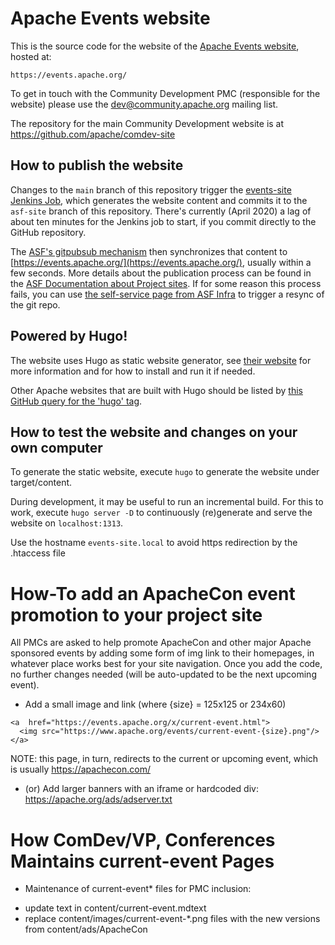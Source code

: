 <!--
Licensed to the Apache Software Foundation (ASF) under one or more
contributor license agreements.  See the NOTICE file distributed with
this work for additional information regarding copyright ownership.
The ASF licenses this file to You under the Apache License, Version 2.0
(the "License"); you may not use this file except in compliance with
the License.  You may obtain a copy of the License at

    http://www.apache.org/licenses/LICENSE-2.0

Unless required by applicable law or agreed to in writing, software
distributed under the License is distributed on an "AS IS" BASIS,
WITHOUT WARRANTIES OR CONDITIONS OF ANY KIND, either express or implied.
See the License for the specific language governing permissions and
limitations under the License.
-->
# Apache Events website

This is the source code for the website of the [Apache Events website](https://events.apache.org/), hosted at:

    https://events.apache.org/

To get in touch with the Community Development PMC (responsible for the website) please use the [dev@community.apache.org](https://lists.apache.org/list.html?dev@community.apache.org) mailing list.

The repository for the main Community Development website is at https://github.com/apache/comdev-site

## How to publish the website

Changes to the `main` branch of this repository trigger the [events-site Jenkins Job](https://ci-builds.apache.org/job/Community%20Development/job/events-site/job/main/), which generates the website content and commits it to the `asf-site` branch of this repository. There's currently (April 2020) a lag of about ten minutes for the Jenkins job to start, if you commit directly to the GitHub repository.

The [ASF's gitpubsub mechanism](https://blogs.apache.org/infra/entry/git_based_websites_available) then synchronizes that content to [https://events.apache.org/](https://events.apache.org/), usually within a few seconds. More details about the publication process can be found in the [ASF Documentation about Project sites](https://infra.apache.org/project-site.html). If for some reason this process fails, you can use [the self-service page from ASF Infra](https://selfserve.apache.org/) to trigger a resync of the git repo.

## Powered by Hugo!

The website uses Hugo as static website generator, see [their website](https://gohugo.io/) for more information
and for how to install and run it if needed.

Other Apache websites that are built with Hugo should be listed by [this GitHub query for the 'hugo' tag](https://github.com/search?q=topic%3Ahugo+org%3Aapache&type=Repositories).

## How to test the website and changes on your own computer

To generate the static website, execute `hugo` to generate the website under target/content.

During development, it may be useful to run an incremental build. For this to work, execute `hugo server -D` to
continuously (re)generate and serve the website on `localhost:1313`.

Use the hostname `events-site.local` to avoid https redirection by the .htaccess file

# How-To add an ApacheCon event promotion to your project site

All PMCs are asked to help promote ApacheCon and other major Apache
sponsored events by adding some form of img link to their homepages,
in whatever place works best for your site navigation.  Once you add
the code, no further changes needed (will be auto-updated to be
the next upcoming event).

- Add a small image and link (where {size} = 125x125 or 234x60)

```text
<a  href="https://events.apache.org/x/current-event.html">
  <img src="https://www.apache.org/events/current-event-{size}.png"/>
</a>
```

NOTE: this page, in turn, redirects to the current or upcoming event,
which is usually https://apachecon.com/

- (or) Add larger banners with an iframe or hardcoded div:
  https://apache.org/ads/adserver.txt


# How ComDev/VP, Conferences Maintains current-event Pages

* Maintenance of current-event* files for PMC inclusion:
- update text in content/current-event.mdtext
- replace content/images/current-event-*.png files with the new versions from content/ads/ApacheCon

